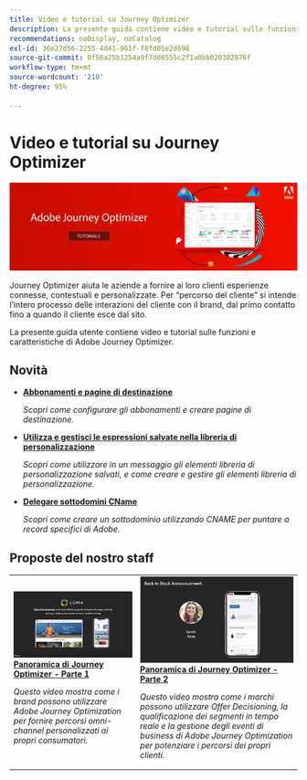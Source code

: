```yaml
---
title: Video e tutorial su Journey Optimizer
description: La presente guida contiene video e tutorial sulle funzioni e caratteristiche di Adobe Journey Optimizer.
recommendations: noDisplay, noCatalog
exl-id: 36e27d56-2255-4d41-961f-f8fd01e2d698
source-git-commit: 0f56a25b1254a9f7d66555c2f1a0bb020382876f
workflow-type: tm+mt
source-wordcount: '210'
ht-degree: 95%

---
```



# Video e tutorial su Journey Optimizer

![](./assets/ajo-banner.png)

Journey Optimizer aiuta le aziende a fornire ai loro clienti esperienze connesse, contestuali e personalizzate. Per “percorso del cliente” si intende l’intero processo delle interazioni del cliente con il brand, dal primo contatto fino a quando il cliente esce dal sito.

La presente guida utente contiene video e tutorial sulle funzioni e caratteristiche di Adobe Journey Optimizer.

## Novità

* **[Abbonamenti e pagine di destinazione](/help/subscriptions-and-landing-pages.md)**

   *Scopri come configurare gli abbonamenti e creare pagine di destinazione.*

* **[Utilizza e gestisci le espressioni salvate nella libreria di personalizzazione](/help/personalize-content/use-and-manage-saved-expressions-in-personalization-library.md)**

   *Scopri come utilizzare in un messaggio gli elementi libreria di personalizzazione salvati, e come creare e gestire gli elementi libreria di personalizzazione.*

* **[Delegare sottodomini CName](/help/set-up-email-channel/delegate-cname-subdomains.md)**

   *Scopri come creare un sottodominio utilizzando CNAME per puntare a record specifici di Adobe.*

## Proposte del nostro staff

<table>
<tr>
  <td>
    <a href="./introduction/journey-optimizer-overview-part-1.md">
      <img alt="Panoramica di Journey Optimizer - Parte 1: distribuzione di percorsi omni-channel (video)" src="./assets/334174.jpg"/>
    </a>
    <div>
      <a href="./introduction/journey-optimizer-overview-part-1.md">
    <strong>Panoramica di Journey Optimizer - Parte 1 </strong>
    </a>
    </div>
    <p>
    <em>Questo video mostra come i brand possono utilizzare Adobe Journey Optimization per fornire percorsi omni-channel personalizzati ai propri consumatori.</em>
    <p>
  </td>
    <td>
    <a href="./introduction/journey-optimizer-overview-part-2.md">
      <img alt="Panoramica di Journey Optimizer - Parte 2: distribuzione di percorsi omni-channel (video)" src="./assets/334175.jpg"/>
    </a>
    <div>
      <a href="./introduction/journey-optimizer-overview-part-2.md">
    <strong>Panoramica di Journey Optimizer - Parte 2 </strong>
    </a>
    </div>
    <p>
    <em>Questo video mostra come i marchi possono utilizzare Offer Decisioning, la qualificazione dei segmenti in tempo reale e la gestione degli eventi di business di Adobe Journey Optimization per potenziare i percorsi dei propri clienti.</em>
    <p>
  </td>
</table>
